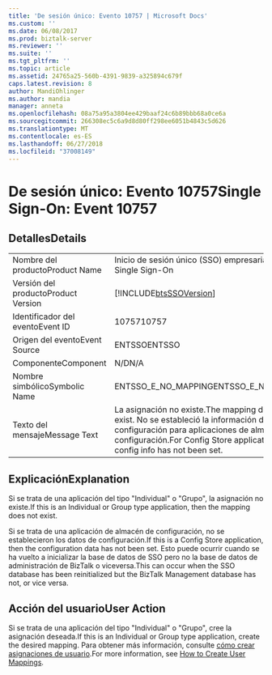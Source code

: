 ```yaml
---
title: 'De sesión único: Evento 10757 | Microsoft Docs'
ms.custom: ''
ms.date: 06/08/2017
ms.prod: biztalk-server
ms.reviewer: ''
ms.suite: ''
ms.tgt_pltfrm: ''
ms.topic: article
ms.assetid: 24765a25-560b-4391-9839-a325894c679f
caps.latest.revision: 8
author: MandiOhlinger
ms.author: mandia
manager: anneta
ms.openlocfilehash: 08a75a95a3804ee429baaf24c6b89bbb68a0ce6a
ms.sourcegitcommit: 266308ec5c6a9d8d80ff298ee6051b4843c5d626
ms.translationtype: MT
ms.contentlocale: es-ES
ms.lasthandoff: 06/27/2018
ms.locfileid: "37008149"
---
```

# <a name="single-sign-on-event-10757"></a><span data-ttu-id="339ad-102">De sesión único: Evento 10757</span><span class="sxs-lookup"><span data-stu-id="339ad-102">Single Sign-On: Event 10757</span></span>
## <a name="details"></a><span data-ttu-id="339ad-103">Detalles</span><span class="sxs-lookup"><span data-stu-id="339ad-103">Details</span></span>  
  
|                 |                                                                                              |
|-----------------|----------------------------------------------------------------------------------------------|
|  <span data-ttu-id="339ad-104">Nombre del producto</span><span class="sxs-lookup"><span data-stu-id="339ad-104">Product Name</span></span>   |                                  <span data-ttu-id="339ad-105">Inicio de sesión único (SSO) empresarial</span><span class="sxs-lookup"><span data-stu-id="339ad-105">Enterprise Single Sign-On</span></span>                                   |
| <span data-ttu-id="339ad-106">Versión del producto</span><span class="sxs-lookup"><span data-stu-id="339ad-106">Product Version</span></span> |                  [!INCLUDE[btsSSOVersion](../includes/btsssoversion-md.md)]                  |
|    <span data-ttu-id="339ad-107">Identificador del evento</span><span class="sxs-lookup"><span data-stu-id="339ad-107">Event ID</span></span>     |                                            <span data-ttu-id="339ad-108">10757</span><span class="sxs-lookup"><span data-stu-id="339ad-108">10757</span></span>                                             |
|  <span data-ttu-id="339ad-109">Origen del evento</span><span class="sxs-lookup"><span data-stu-id="339ad-109">Event Source</span></span>   |                                            <span data-ttu-id="339ad-110">ENTSSO</span><span class="sxs-lookup"><span data-stu-id="339ad-110">ENTSSO</span></span>                                            |
|    <span data-ttu-id="339ad-111">Componente</span><span class="sxs-lookup"><span data-stu-id="339ad-111">Component</span></span>    |                                             <span data-ttu-id="339ad-112">N/D</span><span class="sxs-lookup"><span data-stu-id="339ad-112">N/A</span></span>                                              |
|  <span data-ttu-id="339ad-113">Nombre simbólico</span><span class="sxs-lookup"><span data-stu-id="339ad-113">Symbolic Name</span></span>  |                                     <span data-ttu-id="339ad-114">ENTSSO_E_NO_MAPPING</span><span class="sxs-lookup"><span data-stu-id="339ad-114">ENTSSO_E_NO_MAPPING</span></span>                                      |
|  <span data-ttu-id="339ad-115">Texto del mensaje</span><span class="sxs-lookup"><span data-stu-id="339ad-115">Message Text</span></span>   | <span data-ttu-id="339ad-116">La asignación no existe.</span><span class="sxs-lookup"><span data-stu-id="339ad-116">The mapping does not exist.</span></span> <span data-ttu-id="339ad-117">No se estableció la información de configuración para aplicaciones de almacén de configuración.</span><span class="sxs-lookup"><span data-stu-id="339ad-117">For Config Store applications, the config info has not been set.</span></span> |
  
## <a name="explanation"></a><span data-ttu-id="339ad-118">Explicación</span><span class="sxs-lookup"><span data-stu-id="339ad-118">Explanation</span></span>  
 <span data-ttu-id="339ad-119">Si se trata de una aplicación del tipo "Individual" o "Grupo", la asignación no existe.</span><span class="sxs-lookup"><span data-stu-id="339ad-119">If this is an Individual or Group type application, then the mapping does not exist.</span></span>  
  
 <span data-ttu-id="339ad-120">Si se trata de una aplicación de almacén de configuración, no se establecieron los datos de configuración.</span><span class="sxs-lookup"><span data-stu-id="339ad-120">If this is a Config Store application, then the configuration data has not been set.</span></span> <span data-ttu-id="339ad-121">Esto puede ocurrir cuando se ha vuelto a inicializar la base de datos de SSO pero no la base de datos de administración de BizTalk o viceversa.</span><span class="sxs-lookup"><span data-stu-id="339ad-121">This can occur when the SSO database has been reinitialized but the BizTalk Management database has not, or vice versa.</span></span>  
  
## <a name="user-action"></a><span data-ttu-id="339ad-122">Acción del usuario</span><span class="sxs-lookup"><span data-stu-id="339ad-122">User Action</span></span>  
 <span data-ttu-id="339ad-123">Si se trata de una aplicación del tipo "Individual" o "Grupo", cree la asignación deseada.</span><span class="sxs-lookup"><span data-stu-id="339ad-123">If this is an Individual or Group type application, create the desired mapping.</span></span> <span data-ttu-id="339ad-124">Para obtener más información, consulte [cómo crear asignaciones de usuario](../core/how-to-create-user-mappings.md).</span><span class="sxs-lookup"><span data-stu-id="339ad-124">For more information, see [How to Create User Mappings](../core/how-to-create-user-mappings.md).</span></span>